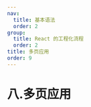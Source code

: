 ```yaml
---
nav:
  title: 基本语法
  order: 2
group:
  title: React 的工程化流程
  order: 2
title: 多页应用
order: 9
---
```


# 八.多页应用
